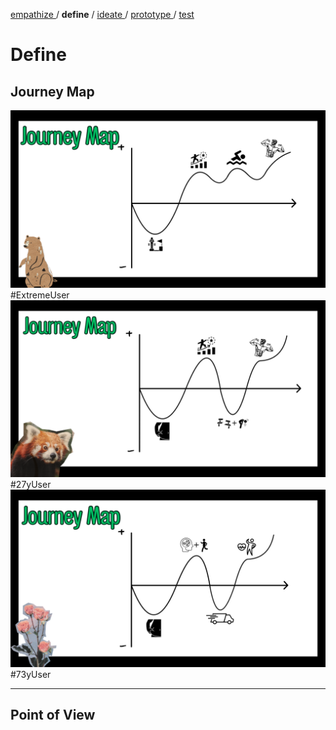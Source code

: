 [ empathize ](empathize.md) / **define** / [ ideate ](ideate.md) / [ prototype ](prototype.md) / [ test ](test.md)

# Define

## Journey Map
<img src="assets/profiles/define/ExtremeUser.png" alt="JourneyExtremeUser" width="800">
#ExtremeUser

<img src="assets/profiles/define/27y.png" alt="Journey27y" width="800">
#27yUser

<img src="assets/profiles/define/73y.png" alt="Journey73y" width="800">
#73yUser<br>

----
## Point of View
